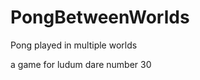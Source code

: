 PongBetweenWorlds
=================

Pong played in multiple worlds

a game for ludum dare number 30

